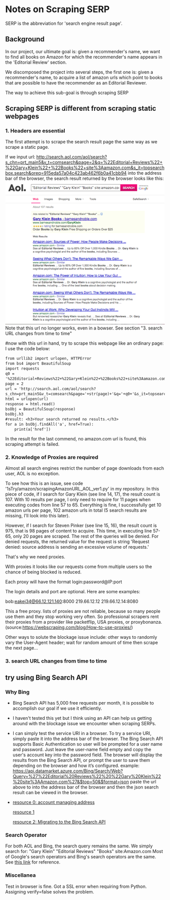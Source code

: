 # Notes on Scraping SERP
SERP is the abbreviation for 'search engine result page'.
  
## Background
In our project, our ultimate goal is: given a recommender's name, we want to find all books
on Amazon for which the recommender's name appears in the 'Editorial Review' section.

We discomposed the project into several steps, the first one is: given a recommender's name, 
to acquire a list of amazon urls which point to books that are possible to have the recommender
as an Editorial Reviewer.

The way to achieve this sub-goal is through scraping SERP

## Scraping SERP is different from scraping static webpages
### 1. Headers are essential
The first attempt is to scrape the search result page the same way as we scrape a static page.

If we input url: http://search.aol.com/aol/search?s_chn=prt_main5&v_t=comsearch&page=2&q=%22Editorial+Reviews%22+%22Gary+Klein%22+%22Books%22+site%3Aamazon.com&s_it=topsearchbox.search&oreq=915eda57a04c423ab462f6b0a41cbb94
into the address bar of the browser, the search result returned by the browser looks like this:
![screenshot](/screenshots/aol_search_result_0.png)
Note that this url no longer works, even in a bowser. See section "3. search URL changes from time to time"

#now with this url in hand, try to scrape this webpage like an ordinary page:
I use the code below:

    from urllib2 import urlopen, HTTPError
    from bs4 import BeautifulSoup
    import requests
    q0 = '%22Editorial+Reviews%22+%22Gary+Klein%22+%22Books%22+site%3Aamazon.com'
    page = 2
    url = 'http://search.aol.com/aol/search?s_chn=prt_main5&v_t=comsearch&page='+str(page)+'&q='+q0+'&s_it=topsearchbox.search&oreq=915eda57a04c423ab462f6b0a41cbb94'
    html = urlopen(url)
    response = html.read()
    bsObj = BeautifulSoup(response)
    bsObj.h3
    #result: <h3>Your search returned no results.</h3>
    for a in bsObj.findAll('a', href=True):
        print(a['href'])
        
In the result for the last commend, no amazon.com url is found, this scraping attempt is failed. 

### 2. Knowledge of Proxies are required
Almost all search engines restrict the number of page downloads from each user, AOL is no
exception. 

To see how this is an issue, see code '1sTry/amazon/scrapingAmazonURL_AOL_ver1.py' in my 
repository. In this piece of code, if I search for Gary Klein (see line 14, 17), the result
count is 107. With 10 results per page, I only need to require for 11 pages when executing
codes from line 57 to 65. Everything is fine, I successfully get 10 amazon urls per page, 
102 amazon urls in total (5 search results are missing, I'll look into this later).

However, if I search for Steven Pinker (see line 15, 16), the result count is 975, that is 
98 pages of content to acquire. This time, in executing line 57-65, only 20 pages 
are scraped. The rest of the queries will be denied. For denied requests, the returned value
for the request is string 'Request denied: source address is sending an excessive volume of requests.'


That's why we need proxies.

With proxies it looks like our requests come from multiple users so the chance of being 
blocked is reduced.

Each proxy will have the format login:password@IP:port

The login details and port are optional. Here are some examples:

bob:eakej34@66.12.121.140:8000
219.66.12.12
219.66.12.14:8080

This a free proxy. lists of proxies are not reliable, because so many people use them and 
they stop working very often. So professional scrapers rent their proxies from a provider 
like packetflip, USA proxies, or proxybonanza. (source:https://webscraping.com/blog/How-to-use-proxies/)

Other ways to solute the blockage issue include:  other ways to randomly vary the User-Agent 
header; wait for random amount of time then scrape the next page...

### 3. search URL changes from time to time

   
## try using Bing Search API
### Why Bing
* Bing Search API has 5,000 free requests per month, it is possible to accomplish our goal if
we use it efficiently.
* I haven't tested this yet but I think using an API can help us getting around with the 
blockage issue we encounter when scraping SERPs.
* I can simply test the service URI in a browser.
  To try a service URI, simply paste it into the address bar of the browser. The Bing Search 
  API supports Basic Authentication so user will be prompted for a user name and password. 
  Just leave the user-name field empty and copy the user's account key into the password 
  field. The browser will display the results from the Bing Search API, or prompt the user 
  to save them depending on the browser and how it’s configured.
  example:
  https://api.datamarket.azure.com/Bing/Search/Web?Query=%27%22Editorial%20Reviews%22%20%22Gary%20Klein%22%20site%3AAmazon.com%27&$top=50&$format=json
  paste the url above to into the address bar of the browser and then the json search result
  can be viewed in the browser. 
* [resource 0: account managing address](https://datamarket.azure.com/dataset/bing/search)
  
  [resource 1](https://xyang.me/using-bing-search-api-in-python/)
  
  [resource 2: Migrating to the Bing Search API](https://onedrive.live.com/view.aspx?resid=9C9479871FBFA822!111&app=Word&authkey=!AGIw0_5GJbU2Wqo)

### Search Operator
For both AOL and Bing, the search query remains the same. We simply search for:
"Gary Klein" "Editorial Reviews" "Books" site:Amazon.com 
Most of Google's search operators and Bing's search operators are the same. See [this link](http://www.howtogeek.com/106751/how-to-use-bings-advanced-search-operators-8-tips-for-better-searches/)
for reference.

### Miscellanea
Test in browser is fine. Got a SSL error when requiring from Python. Assigning 
verify=false solves the problem.